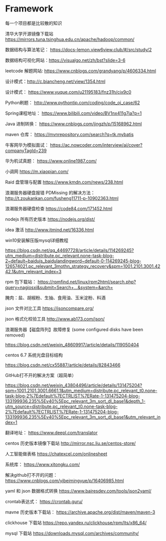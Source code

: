 # Framework
每一个项目都是比较散的知识

清华大学开源镜像下载站 https://mirrors.tuna.tsinghua.edu.cn/apache/hadoop/common/

数据结构与算法笔记： https://docs-lemon.view6view.club/#/src/study/2

数据结构可视化网站：https://visualgo.net/zh/bst?slide=3-6

leetcode 解题网站: https://www.cnblogs.com/grandyang/p/4606334.html

设计模式：http://c.biancheng.net/view/1354.html

设计模式： https://www.yuque.com/u21195183/fnz31h/cix9c0

Python刷题： http://www.pythontip.com/coding/code_oj_case/62

Spring课程地址： https://www.bilibili.com/video/BV1nx411g7ja?p=1

Java 进制转换： https://www.cnblogs.com/jingzh/p/15168962.html

maven 仓库： https://mvnrepository.com/search?q=tk.mybatis

牛客网华为模拟面试： https://ac.nowcoder.com/interview/ai/cover?companyTagId=239

华为机试真题： https://www.online1987.com/

小调网  https://m.xiaopian.com/

Raid 盘管理与配置  https://www.kmdn.com/news/238.html

浪潮服务器硬盘报错 PDMissing 的解决方法： http://t.zoukankan.com/fusheng11711-p-10902363.html

浪潮服务器硬盘检查  https://code84.com/171452.html

nodejs 所有历史版本 https://nodejs.org/dist/

idea 激活  http://www.itmind.net/16336.html



win10安装解压版mysql详细教程 

https://blog.csdn.net/qq_44697728/article/details/114269245?utm_medium=distribute.pc_relevant.none-task-blog-2~default~baidujs_baidulandingword~default-0-114269245-blog-126574021.pc_relevant_3mothn_strategy_recovery&spm=1001.2101.3001.4242.1&utm_relevant_index=3



rpm 包下载站：  https://rpmfind.net/linux/rpm2html/search.php?query=nagiosxi&submit=Search+...&system=&arch=



腌肉：盐、胡椒粉、生抽、食用油、玉米淀粉、料酒



json 文件对比工具		https://jsoncompare.org/   

json 格式化校验工具		http://www.ab173.com/json/ 



浪潮服务器【磁盘阵列】故障修复 (some configured disks have been removed)

https://blog.csdn.net/weixin_48609917/article/details/119050404



centos 6.7 系统光盘目标结构

https://blog.csdn.net/cx55887/article/details/82843466



GitHub打不开的解决方案（超简单）

https://blog.csdn.net/weixin_43804496/article/details/131475204?spm=1001.2101.3001.6661.1&utm_medium=distribute.pc_relevant_t0.none-task-blog-2%7Edefault%7ECTRLIST%7ERate-1-131475204-blog-133199936.235%5Ev40%5Epc_relevant_3m_sort_dl_base1&depth_1-utm_source=distribute.pc_relevant_t0.none-task-blog-2%7Edefault%7ECTRLIST%7ERate-1-131475204-blog-133199936.235%5Ev40%5Epc_relevant_3m_sort_dl_base1&utm_relevant_index=1



翻译地址： https://www.deepl.com/translator



centos 历史版本镜像下载站    http://mirror.nsc.liu.se/centos-store/   

人工智能做表格 https://chatexcel.com/onlinesheet

系统库： https://www.xitongku.com/

解决github打不开的问题： https://www.cnblogs.com/yibeimingyue/p/16406985.html



yaml 和 json 数据格式转换 https://www.bairesdev.com/tools/json2yaml/



crontab表达式： https://crontab.guru/



mavne 历史版本下载站： https://archive.apache.org/dist/maven/maven-3



clickhouse 下载站 https://repo.yandex.ru/clickhouse/rpm/lts/x86_64/


mysql 下载站 https://downloads.mysql.com/archives/community/
